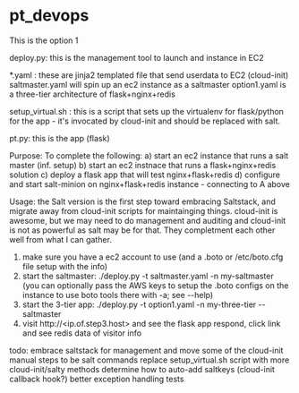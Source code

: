 # pt_devops
This is the option 1 

deploy.py:  this is the management tool to launch and instance in EC2 

*.yaml :  these are jinja2 templated file that send userdata to EC2 (cloud-init)
  saltmaster.yaml will spin up an ec2 instance as a saltmaster
  option1.yaml is a three-tier architecture of flask+nginx+redis

setup_virtual.sh : this is a script that sets up the virtualenv for flask/python for 
the app - it's invocated by cloud-init and should be replaced with salt. 

pt.py: this is the app (flask)

Purpose:
To complete the following:
a) start an ec2 instance that runs a salt master (inf. setup)
b) start an ec2 instnace that runs a flask+nginx+redis solution
c) deploy a flask app that will test nginx+flask+redis
d) configure and start salt-minion on nginx+flask+redis instance - connecting to A above

Usage:
the Salt version is the first step toward embracing Saltstack,
and migrate away from cloud-init scripts for maintainging things.
cloud-init is awesome, but we may need to do management and auditing
and cloud-init is not as powerful as salt may be for that.  They completment
each other well from what I can gather. 

1) make sure you have a ec2 account to use (and a .boto or /etc/boto.cfg file setup with the info)
2) start the saltmaster: ./deploy.py -t saltmaster.yaml -n my-saltmaster  (you can optionally pass the AWS 
      keys to setup the .boto configs on the instance to use boto tools there with -a; see --help)
3) start the 3-tier app: ./deploy.py -t option1.yaml -n my-three-tier --saltmaster <internal ip of step2 host>
4) visit http://<ip.of.step3.host> and see the flask app respond, click link and see redis data of visitor info


todo:
embrace saltstack for management and move some of the cloud-init manual steps to be salt commands
replace setup_virtual.sh script with more cloud-init/salty methods
determine how to auto-add saltkeys (cloud-init callback hook?)
better exception handling
tests
